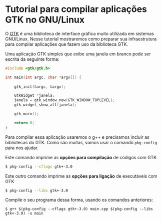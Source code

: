 # Tutorial para compilar aplicações GTK no GNU/Linux

O [GTK](https://www.gtk.org/) é uma biblioteca de interface gráfica muito utilizada em sistemas GNU/Linux. Nesse tutorial mostraremos como preparar sua infraestrutura para compilar aplicações que fazem uso da biblioteca GTK.

Uma aplicação GTK simples que exibe uma janela em branco pode ser escrita da seguinte forma:
```cpp
#include <gtk/gtk.h>

int main(int argc, char *argv[]) {
	
	gtk_init(&argc, &argv);

	GtkWidget *janela;
	janela = gtk_window_new(GTK_WINDOW_TOPLEVEL);
	gtk_widget_show_all(janela);

	gtk_main();

	return 0;
}
```
Para compilar essa aplicação usaremos o g++ e precisamos incluir as bibliotecas do GTK. Como são muitas, vamos usar o comando `pkg-config` para nos ajudar.

Este comando imprime as **opções para compilação** de códigos com GTK

```bash
$ pkg-config --cflags gtk+-3.0
```
Este outro comando imprime as **opções para ligação** de executáveis com GTK

```bash
$ pkg-config --libs gtk+-3.0
```

Compile o seu programa dessa forma, usando os comandos anteriores:

```
$ g++ $(pkg-config --cflags gtk+-3.0) main.cpp $(pkg-config --libs gtk+-3.0) -o main
```
